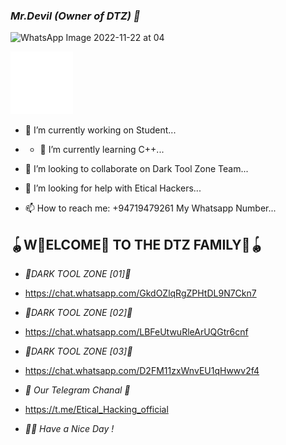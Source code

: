 ### *_Mr.Devil (Owner of DTZ) 👋_*


![WhatsApp Image 2022-11-22 at 04](https://user-images.githubusercontent.com/118705843/203276722-a75b0e01-d202-4b28-819d-cf3f2bfd18ee.jpg)
<p>
<img src= "https://github.com/MrDTZ/mrDTZ/blob/main/bloodbros-error.gif" width="100" height="100" />
  
- 🔭 I’m currently working on Student... 
  
- - 🌱 I’m currently learning C++...
  
- 👯 I’m looking to collaborate on Dark Tool Zone Team...
  
- 🤔 I’m looking for help with Etical Hackers... 
  
- 📫 How to reach me: +94719479261 My Whatsapp Number...
  </p>




## 🪀W⃢ELCOME⃤ TO THE DTZ FAMILY⃢🪀


- *_📍DARK TOOL ZONE [01]📍_*

- https://chat.whatsapp.com/GkdOZlqRgZPHtDL9N7Ckn7

- *_📍DARK TOOL ZONE [02]📍_*

- https://chat.whatsapp.com/LBFeUtwuRleArUQGtr6cnf

- *_📍DARK TOOL ZONE [03]📍_*

- https://chat.whatsapp.com/D2FM11zxWnvEU1qHwwv2f4

- *_🐉 Our Telegram Chanal 🐉_*

- https://t.me/Etical_Hacking_official

- *_🙋‍♂️ Have a Nice Day !_*
